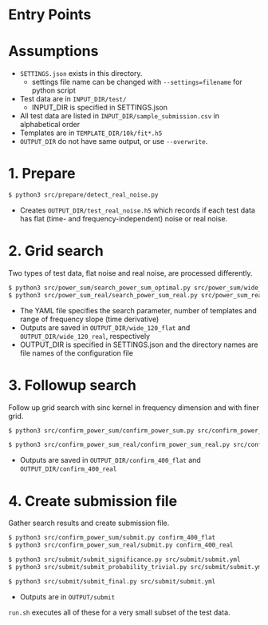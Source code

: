 Entry Points
============

# Assumptions

- `SETTINGS.json` exists in this directory.
  * settings file name can be changed with `--settings=filename` for python script
- Test data are in `INPUT_DIR/test/`
  * INPUT_DIR is specified in SETTINGS.json
- All test data are listed in `INPUT_DIR/sample_submission.csv`
  in alphabetical order
- Templates are in `TEMPLATE_DIR/10k/fit*.h5`
- `OUTPUT_DIR` do not have same output, or use `--overwrite`.


# 1. Prepare

```bash
$ python3 src/prepare/detect_real_noise.py
```

* Creates `OUTPUT_DIR/test_real_noise.h5` which records if each test data
has flat (time- and frequency-independent) noise or real noise.


# 2. Grid search

Two types of test data, flat noise and real noise, are processed differently.

```bash
$ python3 src/power_sum/search_power_sum_optimal.py src/power_sum/wide_120_flat.yml
$ python3 src/power_sum_real/search_power_sum_real.py src/power_sum_real/wide_120_real.yml
```

* The YAML file specifies the search parameter, number of templates and range of frequency slope (time derivative)
* Outputs are saved in `OUTPUT_DIR/wide_120_flat` and `OUTPUT_DIR/wide_120_real`, respectively
* OUTPUT_DIR is specified in SETTINGS.json and the directory names are file names of the configuration file


# 3. Followup search

Follow up grid search with sinc kernel in frequency dimension and with finer grid. 

```bash
$ python3 src/confirm_power_sum/confirm_power_sum.py src/confirm_power_sum/confirm_400_flat.yml

$ python3 src/confirm_power_sum_real/confirm_power_sum_real.py src/confirm_power_sum_real/confirm_400_real.yml
```

* Outputs are saved in `OUTPUT_DIR/confirm_400_flat` and `OUTPUT_DIR/confirm_400_real`


# 4. Create submission file

Gather search results and create submission file.

```bash
$ python3 src/confirm_power_sum/submit.py confirm_400_flat
$ python3 src/confirm_power_sum_real/submit.py confirm_400_real

$ python3 src/submit/submit_significance.py src/submit/submit.yml
$ python3 src/submit/submit_probability_trivial.py src/submit/submit.yml

$ python3 src/submit/submit_final.py src/submit/submit.yml
```

- Outputs are in `OUTPUT/submit`


`run.sh` executes all of these for a very small subset of the test data.
